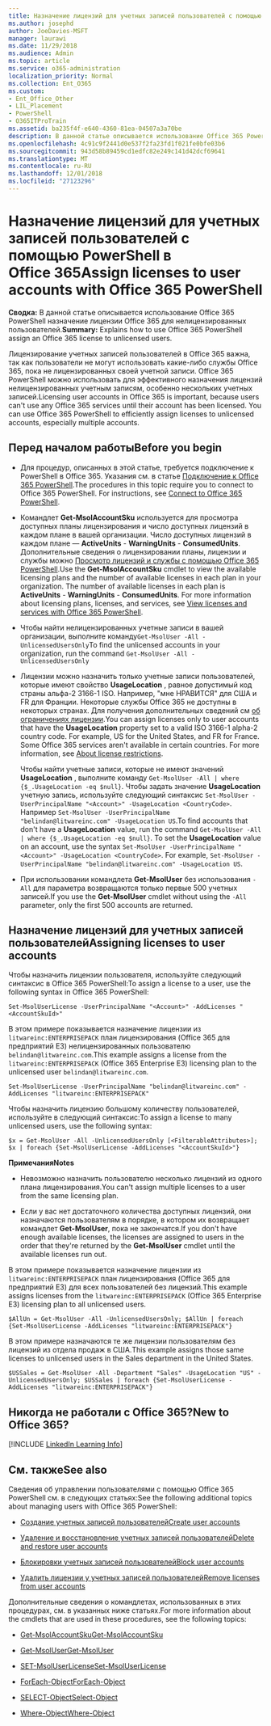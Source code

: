 ```yaml
---
title: Назначение лицензий для учетных записей пользователей с помощью PowerShell в Office 365
ms.author: josephd
author: JoeDavies-MSFT
manager: laurawi
ms.date: 11/29/2018
ms.audience: Admin
ms.topic: article
ms.service: o365-administration
localization_priority: Normal
ms.collection: Ent_O365
ms.custom:
- Ent_Office_Other
- LIL_Placement
- PowerShell
- O365ITProTrain
ms.assetid: ba235f4f-e640-4360-81ea-04507a3a70be
description: В данной статье описывается использование Office 365 PowerShell назначение лицензии Office 365 для нелицензированных пользователей.
ms.openlocfilehash: 4c91c9f2441d0e537f2fa23fd1f021fe0bfe03b6
ms.sourcegitcommit: 943d58b89459cd1edfc82e249c141d42dcf69641
ms.translationtype: MT
ms.contentlocale: ru-RU
ms.lasthandoff: 12/01/2018
ms.locfileid: "27123296"
---
```

# <a name="assign-licenses-to-user-accounts-with-office-365-powershell"></a><span data-ttu-id="885ee-103">Назначение лицензий для учетных записей пользователей с помощью PowerShell в Office 365</span><span class="sxs-lookup"><span data-stu-id="885ee-103">Assign licenses to user accounts with Office 365 PowerShell</span></span>

<span data-ttu-id="885ee-104">**Сводка:**  В данной статье описывается использование Office 365 PowerShell назначение лицензии Office 365 для нелицензированных пользователей.</span><span class="sxs-lookup"><span data-stu-id="885ee-104">**Summary:**  Explains how to use Office 365 PowerShell assign an Office 365 license to unlicensed users.</span></span>
  
<span data-ttu-id="885ee-p101">Лицензирование учетных записей пользователей в Office 365 важна, так как пользователи не могут использовать какие-либо службы Office 365, пока не лицензированных своей учетной записи. Office 365 PowerShell можно использовать для эффективного назначения лицензий нелицензированных учетным записям, особенно нескольких учетных записей.</span><span class="sxs-lookup"><span data-stu-id="885ee-p101">Licensing user accounts in Office 365 is important, because users can't use any Office 365 services until their account has been licensed. You can use Office 365 PowerShell to efficiently assign licenses to unlicensed accounts, especially multiple accounts.</span></span> 

## <a name="before-you-begin"></a><span data-ttu-id="885ee-107">Перед началом работы</span><span class="sxs-lookup"><span data-stu-id="885ee-107">Before you begin</span></span>
<span data-ttu-id="885ee-108"><a name="RTT"> </a></span><span class="sxs-lookup"><span data-stu-id="885ee-108"></span></span>

- <span data-ttu-id="885ee-p102">Для процедур, описанных в этой статье, требуется подключение к PowerShell в Office 365. Указания см. в статье [Подключение к Office 365 PowerShell](connect-to-office-365-powershell.md).</span><span class="sxs-lookup"><span data-stu-id="885ee-p102">The procedures in this topic require you to connect to Office 365 PowerShell. For instructions, see [Connect to Office 365 PowerShell](connect-to-office-365-powershell.md).</span></span>
    
- <span data-ttu-id="885ee-p103">Командлет **Get-MsolAccountSku** используется для просмотра доступных планы лицензирования и число доступных лицензий в каждом плане в вашей организации. Число доступных лицензий в каждом плане — **ActiveUnits** - **WarningUnits** - **ConsumedUnits**. Дополнительные сведения о лицензировании планы, лицензии и службы можно [Просмотр лицензий и службы с помощью Office 365 PowerShell](view-licenses-and-services-with-office-365-powershell.md).</span><span class="sxs-lookup"><span data-stu-id="885ee-p103">Use the **Get-MsolAccountSku** cmdlet to view the available licensing plans and the number of available licenses in each plan in your organization. The number of available licenses in each plan is **ActiveUnits** - **WarningUnits** - **ConsumedUnits**. For more information about licensing plans, licenses, and services, see [View licenses and services with Office 365 PowerShell](view-licenses-and-services-with-office-365-powershell.md).</span></span>
    
- <span data-ttu-id="885ee-114">Чтобы найти нелицензированных учетные записи в вашей организации, выполните команду`Get-MsolUser -All -UnlicensedUsersOnly`</span><span class="sxs-lookup"><span data-stu-id="885ee-114">To find the unlicensed accounts in your organization, run the command  `Get-MsolUser -All -UnlicensedUsersOnly`</span></span>
    
- <span data-ttu-id="885ee-p104">Лицензии можно назначить только учетные записи пользователей, которые имеют свойство **UsageLocation** , равное допустимый код страны альфа-2 3166-1 ISO. Например, "мне НРАВИТСЯ" для США и FR для Франции. Некоторые службы Office 365 не доступны в некоторых странах. Для получения дополнительных сведений см [об ограничениях лицензии](https://go.microsoft.com/fwlink/p/?LinkId=691730).</span><span class="sxs-lookup"><span data-stu-id="885ee-p104">You can assign licenses only to user accounts that have the **UsageLocation** property set to a valid ISO 3166-1 alpha-2 country code. For example, US for the United States, and FR for France. Some Office 365 services aren't available in certain countries. For more information, see [About license restrictions](https://go.microsoft.com/fwlink/p/?LinkId=691730).</span></span>
    
    <span data-ttu-id="885ee-p105">Чтобы найти учетные записи, которые не имеют значений **UsageLocation** , выполните команду `Get-MsolUser -All | where {$_.UsageLocation -eq $null}`. Чтобы задать значение **UsageLocation** учетную запись, используйте следующий синтаксис `Set-MsolUser -UserPrincipalName "<Account>" -UsageLocation <CountryCode>`. Например `Set-MsolUser -UserPrincipalName "belindan@litwareinc.com" -UsageLocation US`.</span><span class="sxs-lookup"><span data-stu-id="885ee-p105">To find accounts that don't have a **UsageLocation** value, run the command `Get-MsolUser -All | where {$_.UsageLocation -eq $null}`. To set the **UsageLocation** value on an account, use the syntax `Set-MsolUser -UserPrincipalName "<Account>" -UsageLocation <CountryCode>`. For example,  `Set-MsolUser -UserPrincipalName "belindan@litwareinc.com" -UsageLocation US`.</span></span>
    
- <span data-ttu-id="885ee-122">При использовании командлета **Get-MsolUser** без использования `-All` для параметра возвращаются только первые 500 учетных записей.</span><span class="sxs-lookup"><span data-stu-id="885ee-122">If you use the **Get-MsolUser** cmdlet without using the `-All` parameter, only the first 500 accounts are returned.</span></span>

## <a name="assigning-licenses-to-user-accounts"></a><span data-ttu-id="885ee-123">Назначение лицензий для учетных записей пользователей</span><span class="sxs-lookup"><span data-stu-id="885ee-123">Assigning licenses to user accounts</span></span>
    
<span data-ttu-id="885ee-124">Чтобы назначить лицензии пользователя, используйте следующий синтаксис в Office 365 PowerShell:</span><span class="sxs-lookup"><span data-stu-id="885ee-124">To assign a license to a user, use the following syntax in Office 365 PowerShell:</span></span>
  
```
Set-MsolUserLicense -UserPrincipalName "<Account>" -AddLicenses "<AccountSkuId>"
```

<span data-ttu-id="885ee-125">В этом примере показывается назначение лицензии из `litwareinc:ENTERPRISEPACK` план лицензирования (Office 365 для предприятий E3) нелицензированных пользователю `belindan@litwareinc.com`.</span><span class="sxs-lookup"><span data-stu-id="885ee-125">This example assigns a license from the `litwareinc:ENTERPRISEPACK` (Office 365 Enterprise E3) licensing plan to the unlicensed user `belindan@litwareinc.com`.</span></span>
  
```
Set-MsolUserLicense -UserPrincipalName "belindan@litwareinc.com" -AddLicenses "litwareinc:ENTERPRISEPACK"
```

<span data-ttu-id="885ee-126">Чтобы назначить лицензию большому количеству пользователей, используйте в следующий синтаксис:</span><span class="sxs-lookup"><span data-stu-id="885ee-126">To assign a license to many unlicensed users, use the following syntax:</span></span>
  
```
$x = Get-MsolUser -All -UnlicensedUsersOnly [<FilterableAttributes>]; $x | foreach {Set-MsolUserLicense -AddLicenses "<AccountSkuId>"}
```

 <span data-ttu-id="885ee-127">**Примечания**</span><span class="sxs-lookup"><span data-stu-id="885ee-127">**Notes**</span></span>
  
- <span data-ttu-id="885ee-128">Невозможно назначить пользователю несколько лицензий из одного плана лицензирования.</span><span class="sxs-lookup"><span data-stu-id="885ee-128">You can't assign multiple licenses to a user from the same licensing plan.</span></span>
    
- <span data-ttu-id="885ee-129">Если у вас нет достаточного количества доступных лицензий, они назначаются пользователям в порядке, в котором их возвращает командлет **Get-MsolUser**, пока не закончатся.</span><span class="sxs-lookup"><span data-stu-id="885ee-129">If you don't have enough available licenses, the licenses are assigned to users in the order that they're returned by the **Get-MsolUser** cmdlet until the available licenses run out.</span></span>
    
<span data-ttu-id="885ee-130">В этом примере показывается назначение лицензии из `litwareinc:ENTERPRISEPACK` план лицензирования (Office 365 для предприятий E3) для всех пользователей без лицензий.</span><span class="sxs-lookup"><span data-stu-id="885ee-130">This example assigns licenses from the `litwareinc:ENTERPRISEPACK` (Office 365 Enterprise E3) licensing plan to all unlicensed users.</span></span>
  
```
$AllUn = Get-MsolUser -All -UnlicensedUsersOnly; $AllUn | foreach {Set-MsolUserLicense -AddLicenses "litwareinc:ENTERPRISEPACK"}
```

<span data-ttu-id="885ee-131">В этом примере назначаются те же лицензии пользователям без лицензий из отдела продаж в США.</span><span class="sxs-lookup"><span data-stu-id="885ee-131">This example assigns those same licenses to unlicensed users in the Sales department in the United States.</span></span>
  
```
$USSales = Get-MsolUser -All -Department "Sales" -UsageLocation "US" -UnlicensedUsersOnly; $USSales | foreach {Set-MsolUserLicense -AddLicenses "litwareinc:ENTERPRISEPACK"}
```
  
## <a name="new-to-office-365"></a><span data-ttu-id="885ee-132">Никогда не работали с Office 365?</span><span class="sxs-lookup"><span data-stu-id="885ee-132">New to Office 365?</span></span>

[!INCLUDE [LinkedIn Learning Info](../common/office/linkedin-learning-info.md)]

## <a name="see-also"></a><span data-ttu-id="885ee-133">См. также</span><span class="sxs-lookup"><span data-stu-id="885ee-133">See also</span></span>
<span data-ttu-id="885ee-134"><a name="SeeAlso"> </a></span><span class="sxs-lookup"><span data-stu-id="885ee-134"></span></span>

<span data-ttu-id="885ee-135">Сведения об управлении пользователями с помощью Office 365 PowerShell см. в следующих статьях:</span><span class="sxs-lookup"><span data-stu-id="885ee-135">See the following additional topics about managing users with Office 365 PowerShell:</span></span>
  
- [<span data-ttu-id="885ee-136">Создание учетных записей пользователей</span><span class="sxs-lookup"><span data-stu-id="885ee-136">Create user accounts</span></span>](create-user-accounts-with-office-365-powershell.md)
    
- [<span data-ttu-id="885ee-137">Удаление и восстановление учетных записей пользователей</span><span class="sxs-lookup"><span data-stu-id="885ee-137">Delete and restore user accounts</span></span>](delete-and-restore-user-accounts-with-office-365-powershell.md)
    
- [<span data-ttu-id="885ee-138">Блокировки учетных записей пользователей</span><span class="sxs-lookup"><span data-stu-id="885ee-138">Block user accounts</span></span>](block-user-accounts-with-office-365-powershell.md)
    
- [<span data-ttu-id="885ee-139">Удалить лицензии у учетных записей пользователей</span><span class="sxs-lookup"><span data-stu-id="885ee-139">Remove licenses from user accounts</span></span>](remove-licenses-from-user-accounts-with-office-365-powershell.md)
    
<span data-ttu-id="885ee-140">Дополнительные сведения о командлетах, использованных в этих процедурах, см. в указанных ниже статьях.</span><span class="sxs-lookup"><span data-stu-id="885ee-140">For more information about the cmdlets that are used in these procedures, see the following topics:</span></span>
  
- [<span data-ttu-id="885ee-141">Get-MsolAccountSku</span><span class="sxs-lookup"><span data-stu-id="885ee-141">Get-MsolAccountSku</span></span>](https://go.microsoft.com/fwlink/p/?LinkId=691549)
    
- [<span data-ttu-id="885ee-142">Get-MsolUser</span><span class="sxs-lookup"><span data-stu-id="885ee-142">Get-MsolUser</span></span>](https://go.microsoft.com/fwlink/p/?LinkId=691543)
    
- [<span data-ttu-id="885ee-143">SET-MsolUserLicense</span><span class="sxs-lookup"><span data-stu-id="885ee-143">Set-MsolUserLicense</span></span>](https://go.microsoft.com/fwlink/p/?LinkId=691548)
    
- [<span data-ttu-id="885ee-144">ForEach-Object</span><span class="sxs-lookup"><span data-stu-id="885ee-144">ForEach-Object</span></span>](https://go.microsoft.com/fwlink/p/?LinkId=113300)
    
- [<span data-ttu-id="885ee-145">SELECT-Object</span><span class="sxs-lookup"><span data-stu-id="885ee-145">Select-Object</span></span>](https://go.microsoft.com/fwlink/p/?LinkId=113387)
    
- [<span data-ttu-id="885ee-146">Where-Object</span><span class="sxs-lookup"><span data-stu-id="885ee-146">Where-Object</span></span>](https://go.microsoft.com/fwlink/p/?LinkId=113423)
    

